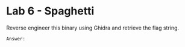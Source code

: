 # Lab 6 - Spaghetti

Reverse engineer this binary using Ghidra and retrieve the flag string.

`Answer: `